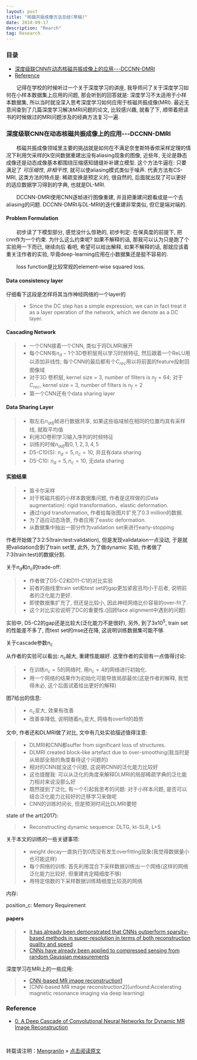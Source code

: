 ```yaml
---
layout: post
title: "核磁共振成像方法总结(草稿)"
date: 2018-09-17
description: "Rearch"
tag: Research
---
```


### 目录

* [深度级联CNN在动态核磁共振成像上的应用---DCCNN-DMRI](#dc-cnn-dmri)
* [Reference](#Reference)

&emsp;&emsp;记得在学校的时候听过一个关于深度学习的讲座, 我导师问了关于深度学习如何在小样本数据集上应用的问题, 那会听到的回答就是: 深度学习不太适用于小样本数据集, 所以当时就没深入思考深度学习如何应用于核磁共振成像(MRI). 最近无意间查到了几篇深度学习解决MRI问题的论文, 比较感兴趣, 就看了下, 顺带着把读书的时候做过的MRI问题涉及的经典方法复习一遍.

### <a name="dc-cnn-dmri"></a>深度级联CNN在动态核磁共振成像上的应用---DCCNN-DMRI

&emsp;&emsp;核磁共振成像领域里主要的挑战就是如何在不满足奈奎斯特香侬采样定理的情况下利用欠采样的k空间数据重建出没有aliasing现象的图像, 近些年, 无论是静态成像还是动态成像基本都围绕压缩感知缝缝补补建立模型. 这个方法牛逼在: 只要满足了
$可压缩性$, $非相干性$, 就可以使aliasing模式类似于噪声. 代表方法有CS-MRI, 这类方法的特点是: 稀疏变换是预定义的, 很自然的, 后面就出现了可以更好的适应数据学习得到的字典, 也就是DL-MRI.

&emsp;&emsp;DCCNN-DMRI使用CNN逐帧进行图像重建, 并且把重建问题看成是一个去aliasing的问题. DCCNN-DMRI与DL-MRI的迭代重建非常类似, 但它是端对端的.

#### Problem Formulation

&emsp;&emsp;初步读了下模型部分, 感觉没什么惊艳的, 初步判定: 在保真度的前提下, 把cnn作为一个约束. 为什么这么约束呢? 如果不解释的话, 那我可以认为只是跑了个实验用一下而已, 继续向后
看吧, 希望可以给出解释, 如果不解释的话, 那就应该着重关注作者的实验, 毕竟deep-learning应用在小数据集还是挺不容易的.

&emsp;&emsp;loss function是比较常规的element-wise squared loss.

#### Data consistency layer

仔细看下这段是怎样将其当作神经网络的一个layer的

>* Since the DC step has a simple expression, we can in fact treat it as a layer operation of the network, which we denote as a DC layer.

#### Cascading Network

>* 一个CNN接着一个CNN, 类似于将DLMRI展开
>* 每个CNN有$n_d - 1$个3D卷积层用以学习时频特征, 然后跟着一个ReLU用以添加非线性; 每个CNN的最后都有个$C_{rec}$用以将前面的feature投射回图像域
>* 对于3D 卷积层, kernel size = 3, number of filters is $n_f = 64$; 对于$C_{rec}$, kernel size = 3, number of filters is $n_f = 2$
>* 第一个CNN还有个data sharing layer

#### Data Sharing Layer

>* 取左右$n_{adj}$帧进行数据共享, 如果这些临域帧在相同的位置均具有采样线, 就取平均值
>* 利用3D卷积学习输入序列的时频特征
>* 训练的时候$n_{adj}$取$0, 1, 2, 3, 4, 5$ 
>* D5-C10(S): $n_d = 5, n_c = 10$, 并且有data sharing
>* D5-C10: $n_d = 5, n_c = 10$, 无data sharing

#### 实验结果

>* 笛卡尔采样
>* 对于核磁共振的小样本数据集问题, 作者是这样做的(Data augmentation): rigid transformation、elastic deformation.
>* 通过rigid transformation, 作者给每张图片扩充了0.3 million的数据.
>* 为了适应动态场景, 作者应用了eastic deformation.
>* 从数据集中抽出一部分作为validation set来进行early-stopping

作者开始做了3:2:5(train:test:validation), 但是发现validataion一点没动, 于是就把validation合到了train set里, 此外, 
为了做dynamic 实验, 作者做了7:3(train:test)的数据分割.

关于$n_d$和$n_c$的trade-off:

>* 作者做了D5-C2和D11-C1的对比实验
>* 前者的曲线里train set和test set的gap更加紧密且均小于后者, 说明前者的泛化能力更好.
>* 即使数据集扩充了, 但还是比较小, 因此神经网络比价容易的over-fit了.
>* 这个对比实验说明了DC的重要性.(回顾face alignment中遇到的问题)

实验中, D5-C2的gap还是比较大(泛化能力不是很好), 另外, 到了$3x10^5$, train set 的性能差不多了, 而test set的mse还在降, 
这说明训练数据集可能不够.


关于cascade参数$n_c$

从作者的实验可以看出: $n_c$越大, 重建性能越好. 这里作者的实验有一点值得讨论:

>* 在训练$n_c = 5$的网络时, 用$n_c = 4$的网络进行初始化.
>* 用一个网络的结果作为初始化可能导致局部最优(这是作者的解释, 我觉得未必, 这个后面试着给出更好的解释)

图7给出的信息:

>* $n_c$变大, 效果有改善
>* 改善率降低, 说明随着$n_c$变大, 网络有overfit的趋势

文中, 作者还和DLMRI做了对比, 文中有几处实验描述值得注意:

>* DLMRI和CNN都suffer from significant loss of structures.
>* DLMRI created block-like artefact due to over-smoothing(我当时是从局部全局的角度看待这个问题的)
>* 相对的CNN就没这个问题, 这说明CNN的泛化能力比较好
>* 这也提醒我: 可以从泛化的角度来解释DLMRI的局部稀疏字典的泛化能力相对来说没那么好
>* 既然提到了泛化, 有一个引起我思考的问题: 对于小样本问题, 是否可以结合泛化能力比较好的迁移学习来做呢
>* CNN的训练时间长, 但是预测时间比DLMRI要短

state of the art(2017):

>* Reconstructing dynamic sequence: DLTG, kt-SLR, L+S

关于本文的训练的一些关键事项:

>* weight decay一直执行到0而没有发生overfitting现象(我觉得数据量小也可能这样)
>* 每个网络的训练: 首先利用混合下采样数据训练出一个网络(这样的网络泛化能力比较好, 但重建肯定精细度不够)
>* 用特定倍数的下采样数据训练精细度比较高的网络

内存:

position_c: Memory Requirement

#### papers

>* [it has already been demonstrated that CNNs outperform sparsity-based methods in super-resolution in terms of both reconstruction quality and speed](https://arxiv.org/pdf/1501.00092.pdf)
>* [CNNs have already been applied to compressed sensing from random Gaussian measurements](http://www.public.asu.edu/~kkulkar1/reconnet.pdf)

深度学习在MRi上的一些应用:

>* [CNN-based MR image reconstruction1](https://papers.nips.cc/paper/6406-deep-admm-net-for-compressive-sensing-mri.pdf)
>* [CNN-based MR image reconstruction2](unfound:Accelerating magnetic resonance imaging via deep learning)



### <a name="Reference"></a>Reference

- [0. A Deep Cascade of Convolutional Neural Networks for Dynamic MR Image Reconstruction](https://arxiv.org/pdf/1704.02422.pdf)

<br>

转载请注明：[Mengranlin](https://lmrshare.github.io) » [点击阅读原文](https://lmrshare.github.io/2015/09/iOS9_Note/)
